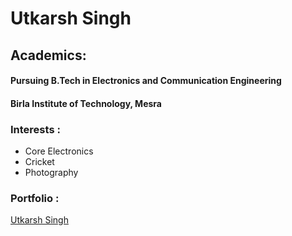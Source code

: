 # Utkarsh Singh

## Academics: 
#### Pursuing B.Tech in Electronics and Communication Engineering
#### Birla Institute of Technology, Mesra

### Interests : 
- Core Electronics
- Cricket
- Photography

### Portfolio :
[Utkarsh Singh](https://github.com/utkarsh0407)
